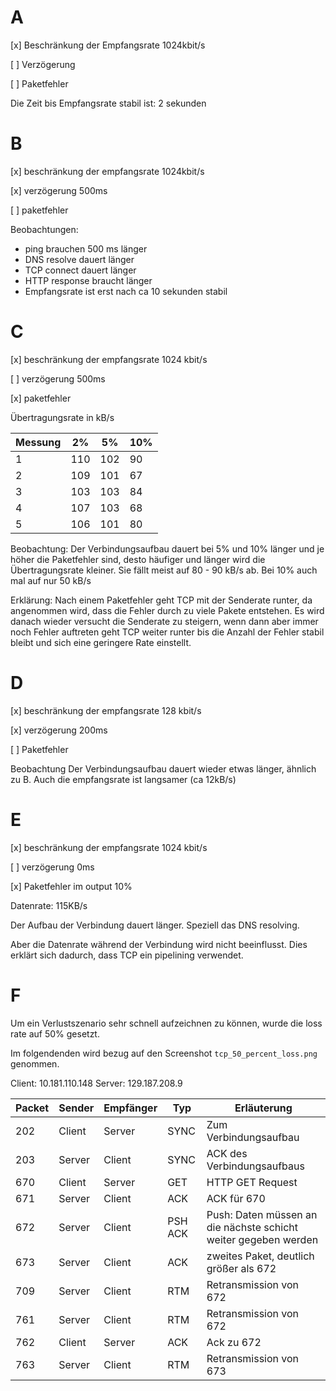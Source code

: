 # A

[x] Beschränkung der Empfangsrate 1024kbit/s

[ ] Verzögerung

[ ] Paketfehler

Die Zeit bis Empfangsrate stabil ist: 2 sekunden

# B

[x] beschränkung der empfangsrate 1024kbit/s

[x] verzögerung 500ms

[ ] paketfehler

Beobachtungen:

* ping brauchen 500 ms länger
* DNS resolve dauert länger
* TCP connect dauert länger
* HTTP response braucht länger
* Empfangsrate ist erst nach ca 10 sekunden stabil

# C


[x] beschränkung der empfangsrate 1024 kbit/s

[ ] verzögerung 500ms

[x] paketfehler

Übertragungsrate in kB/s

Messung | 2% | 5% | 10%
--------|----|----|-----------
1|110|102|90
2|109|101|67
3|103|103|84
4|107|103|68
5|106|101|80

Beobachtung:
Der Verbindungsaufbau dauert bei 5% und 10% länger und je höher die Paketfehler sind, desto häufiger und länger wird die Übertragungsrate kleiner. Sie fällt meist auf 80 - 90 kB/s ab. Bei 10% auch mal auf nur 50 kB/s

Erklärung:
Nach einem Paketfehler geht TCP mit der Senderate runter, da angenommen wird, dass die Fehler durch zu viele Pakete entstehen. Es wird danach wieder versucht die Senderate zu steigern, wenn dann aber immer noch Fehler auftreten geht TCP weiter runter bis die Anzahl der Fehler stabil bleibt und sich eine geringere Rate einstellt.

# D

[x] beschränkung der empfangsrate 128 kbit/s

[x] verzögerung 200ms

[ ] Paketfehler

Beobachtung
Der Verbindungsaufbau dauert wieder etwas länger, ähnlich zu B. Auch die empfangsrate ist langsamer (ca 12kB/s)

# E

[x] beschränkung der empfangsrate 1024 kbit/s

[ ] verzögerung 0ms

[x] Paketfehler im output 10%

Datenrate: 115KB/s

Der Aufbau der Verbindung dauert länger. Speziell das DNS resolving.

Aber die Datenrate während der Verbindung wird nicht beeinflusst. Dies erklärt sich dadurch, dass TCP ein pipelining verwendet.

# F

Um ein Verlustszenario sehr schnell aufzeichnen zu können, wurde die loss rate auf 50% gesetzt.

Im folgendenden wird bezug auf den Screenshot `tcp_50_percent_loss.png` genommen.

Client: 10.181.110.148
Server: 129.187.208.9

Packet | Sender | Empfänger | Typ  | Erläuterung
-------|--------|-----------|------|-------------
202    | Client | Server    | SYNC | Zum Verbindungsaufbau
203    | Server | Client    | SYNC | ACK des Verbindungsaufbaus
670    | Client | Server    | GET  | HTTP GET Request
671    | Server | Client    | ACK  | ACK für 670
672    | Server | Client    | PSH ACK | Push: Daten müssen an die nächste schicht weiter gegeben werden
673    | Server | Client    | ACK  | zweites Paket, deutlich größer als 672
709    | Server | Client    | RTM  | Retransmission von 672
761    | Server | Client    | RTM  | Retransmission von 672
762    | Client | Server    | ACK  | Ack zu 672
763    | Server | Client    | RTM  | Retransmission von 673
